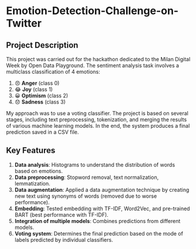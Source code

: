 # Emotion-Detection-Challenge-on-Twitter

## Project Description
This project was carried out for the hackathon dedicated to the Milan Digital Week by Open Data Playground. The sentiment analysis task involves a multiclass classification of 4 emotions:

1. 😠 **Anger** (class 0)
2. 😂 **Joy** (class 1)
3. 😀 **Optimism** (class 2)
4. 😞 **Sadness** (class 3)

My approach was to use a voting classifier. The project is based on several stages, including text preprocessing, tokenization, and merging the results of various machine learning models. In the end, the system produces a final prediction saved in a CSV file.

## Key Features

1. **Data analysis**: Histograms to understand the distribution of words based on emotions.
2. **Data preprocessing**: Stopword removal, text normalization, lemmatization.
3. **Data augmentation**: Applied a data augmentation technique by creating new text using synonyms of words (removed due to worse performance).
4. **Embedding**: Tested embedding with TF-IDF, Word2Vec, and pre-trained BART (best performance with TF-IDF).
5. **Integration of multiple models**: Combines predictions from different models.
6. **Voting system**: Determines the final prediction based on the mode of labels predicted by individual classifiers.
